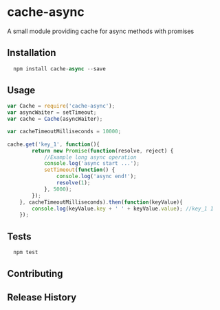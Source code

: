 cache-async
=========

A small module providing cache for async methods with promises

## Installation
```javascript
  npm install cache-async --save
```
## Usage
```javascript
var Cache = require('cache-async');
var asyncWaiter = setTimeout;
var cache = Cache(asyncWaiter);

var cacheTimeoutMilliseconds = 10000;
  
cache.get('key_1', function(){
        return new Promise(function(resolve, reject) {
            //Example long async operation
            console.log('async start ...');
            setTimeout(function() {
                console.log('async end!');                
                resolve(1);                
            }, 5000);
        });
    }, cacheTimeoutMilliseconds).then(function(keyValue){
        console.log(keyValue.key + ' ' + keyValue.value); //key_1 1
    });
```
## Tests
```javascript
  npm test
```
## Contributing



## Release History


